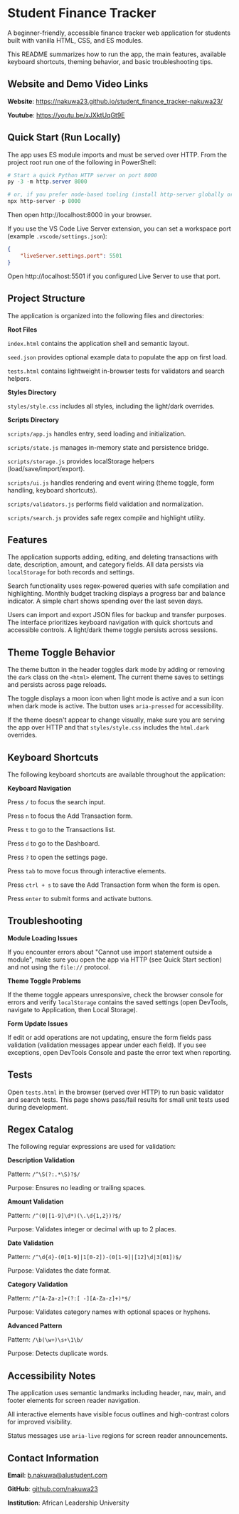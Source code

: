 # Student Finance Tracker

A beginner-friendly, accessible finance tracker web application for students built with vanilla HTML, CSS, and ES modules.

This README summarizes how to run the app, the main features, available keyboard shortcuts, theming behavior, and basic troubleshooting tips.

## Website and Demo Video Links

**Website**: https://nakuwa23.github.io/student_finance_tracker-nakuwa23/

**Youtube**: https://youtu.be/xJXktUqGt9E

## Quick Start (Run Locally)

The app uses ES module imports and must be served over HTTP. From the project root run one of the following in PowerShell:

```powershell
# Start a quick Python HTTP server on port 8000
py -3 -m http.server 8000

# or, if you prefer node-based tooling (install http-server globally or use npx)
npx http-server -p 8000
```

Then open http://localhost:8000 in your browser.

If you use the VS Code Live Server extension, you can set a workspace port (example `.vscode/settings.json`):

```json
{
	"liveServer.settings.port": 5501
}
```

Open http://localhost:5501 if you configured Live Server to use that port.

## Project Structure

The application is organized into the following files and directories:

**Root Files**

`index.html` contains the application shell and semantic layout.

`seed.json` provides optional example data to populate the app on first load.

`tests.html` contains lightweight in-browser tests for validators and search helpers.

**Styles Directory**

`styles/style.css` includes all styles, including the light/dark overrides.

**Scripts Directory**

`scripts/app.js` handles entry, seed loading and initialization.

`scripts/state.js` manages in-memory state and persistence bridge.

`scripts/storage.js` provides localStorage helpers (load/save/import/export).

`scripts/ui.js` handles rendering and event wiring (theme toggle, form handling, keyboard shortcuts).

`scripts/validators.js` performs field validation and normalization.

`scripts/search.js` provides safe regex compile and highlight utility.

## Features

The application supports adding, editing, and deleting transactions with date, description, amount, and category fields. All data persists via `localStorage` for both records and settings.

Search functionality uses regex-powered queries with safe compilation and highlighting. Monthly budget tracking displays a progress bar and balance indicator. A simple chart shows spending over the last seven days.

Users can import and export JSON files for backup and transfer purposes. The interface prioritizes keyboard navigation with quick shortcuts and accessible controls. A light/dark theme toggle persists across sessions.

## Theme Toggle Behavior

The theme button in the header toggles dark mode by adding or removing the `dark` class on the `<html>` element. The current theme saves to settings and persists across page reloads.

The toggle displays a moon icon when light mode is active and a sun icon when dark mode is active. The button uses `aria-pressed` for accessibility.

If the theme doesn't appear to change visually, make sure you are serving the app over HTTP and that `styles/style.css` includes the `html.dark` overrides.

## Keyboard Shortcuts

The following keyboard shortcuts are available throughout the application:

**Keyboard Navigation**

Press `/` to focus the search input.

Press `n` to focus the Add Transaction form.

Press `t` to go to the Transactions list.

Press `d` to go to the Dashboard.

Press `?` to open the settings page.

Press `tab` to move focus through interactive elements.

Press `ctrl + s` to save the Add Transaction form when the form is open.

Press `enter` to submit forms and activate buttons.

## Troubleshooting

**Module Loading Issues**

If you encounter errors about "Cannot use import statement outside a module", make sure you open the app via HTTP (see Quick Start section) and not using the `file://` protocol.

**Theme Toggle Problems**

If the theme toggle appears unresponsive, check the browser console for errors and verify `localStorage` contains the saved settings (open DevTools, navigate to Application, then Local Storage).

**Form Update Issues**

If edit or add operations are not updating, ensure the form fields pass validation (validation messages appear under each field). If you see exceptions, open DevTools Console and paste the error text when reporting.

## Tests

Open `tests.html` in the browser (served over HTTP) to run basic validator and search tests. This page shows pass/fail results for small unit tests used during development.

## Regex Catalog

The following regular expressions are used for validation:

**Description Validation**

Pattern: `/^\S(?:.*\S)?$/`

Purpose: Ensures no leading or trailing spaces.

**Amount Validation**

Pattern: `/^(0|[1-9]\d*)(\.\d{1,2})?$/`

Purpose: Validates integer or decimal with up to 2 places.

**Date Validation**

Pattern: `/^\d{4}-(0[1-9]|1[0-2])-(0[1-9]|[12]\d|3[01])$/`

Purpose: Validates the date format.

**Category Validation**

Pattern: `/^[A-Za-z]+(?:[ -][A-Za-z]+)*$/`

Purpose: Validates category names with optional spaces or hyphens.

**Advanced Pattern**

Pattern: `/\b(\w+)\s+\1\b/`

Purpose: Detects duplicate words.

## Accessibility Notes

The application uses semantic landmarks including header, nav, main, and footer elements for screen reader navigation.

All interactive elements have visible focus outlines and high-contrast colors for improved visibility.

Status messages use `aria-live` regions for screen reader announcements.

## Contact Information

**Email**: [b.nakuwa@alustudent.com](b.nakuwa@alustudent.com)

**GitHub**: [github.com/nakuwa23](https://github.com/nakuwa23)

**Institution**: African Leadership University